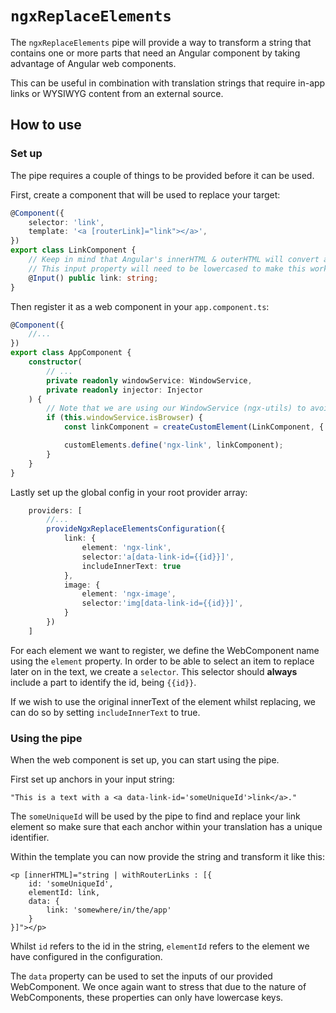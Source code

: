 # `ngxReplaceElements`

The `ngxReplaceElements` pipe will provide a way to transform a string that contains one or more parts that need an Angular component by taking advantage of Angular web components.

This can be useful in combination with translation strings that require in-app links or WYSIWYG content from an external source.

## How to use

### Set up

The pipe requires a couple of things to be provided before it can be used.

First, create a component that will be used to replace your target:

```typescript
@Component({
	selector: 'link',
	template: '<a [routerLink]="link"></a>',
})
export class LinkComponent {
	// Keep in mind that Angular's innerHTML & outerHTML will convert attributes to lower casing.
	// This input property will need to be lowercased to make this work.
	@Input() public link: string;
}
```

Then register it as a web component in your `app.component.ts`:

```typescript
@Component({
	//...
})
export class AppComponent {
	constructor(
		// ...
		private readonly windowService: WindowService,
		private readonly injector: Injector
	) {
		// Note that we are using our WindowService (ngx-utils) to avoid SSR issues.
		if (this.windowService.isBrowser) {
			const linkComponent = createCustomElement(LinkComponent, { injector: this.injector });

			customElements.define('ngx-link', linkComponent);
		}
	}
}
```

Lastly set up the global config in your root provider array:

```typescript
	providers: [
		//...
        provideNgxReplaceElementsConfiguration({
            link: {
                element: 'ngx-link',
                selector:'a[data-link-id={{id}}]',
                includeInnerText: true
            },
            image: {
                element: 'ngx-image',
                selector:'img[data-link-id={{id}}]',
            }
        })
	]
```

For each element we want to register, we define the WebComponent name using the `element` property. In order to be able to select an item to replace later on in the text, we create a `selector`. This selector should **always** include a part to identify the id, being `{{id}}`.

If we wish to use the original innerText of the element whilst replacing, we can do so by setting `includeInnerText` to true.

### Using the pipe

When the web component is set up, you can start using the pipe.

First set up anchors in your input string:

```text
"This is a text with a <a data-link-id='someUniqueId'>link</a>."
```

The `someUniqueId` will be used by the pipe to find and replace your link element so make sure that each anchor within your translation has a unique identifier.

Within the template you can now provide the string and transform it like this:

```angular2html
<p [innerHTML]="string | withRouterLinks : [{
    id: 'someUniqueId',
    elementId: link,
    data: {
        link: 'somewhere/in/the/app'
    }
}]"></p>
```

Whilst `id` refers to the id in the string, `elementId` refers to the element we have configured in the configuration.

The `data` property can be used to set the inputs of our provided WebComponent. We once again want to stress that due to the nature of WebComponents, these properties can only have lowercase keys.
